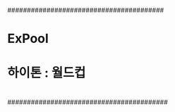 ########################################
# ExPool
# 하이톤 : 월드컵
# 
#
#########################################

